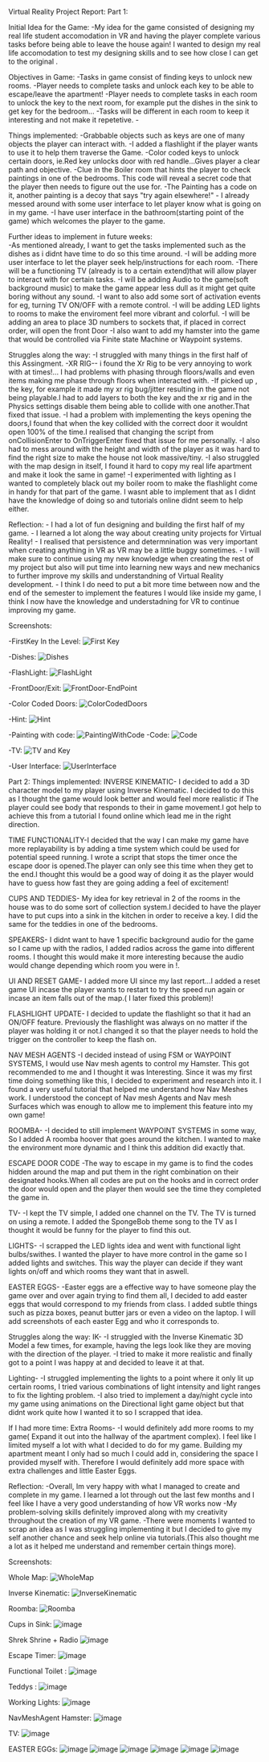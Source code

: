 Virtual Reality Project Report:
Part 1:

Initial Idea for the Game:
        -My idea for the game consisted of designing my real life student accomodation in VR and having the player complete various tasks before being able to leave the house again!
        I wanted to design my real life accomodation to test my designing skills and to see how close I can get to the original .

Objectives in Game:
        -Tasks in game consist of finding keys to unlock new rooms.
        -Player needs to complete tasks and unlock each key to be able to escape/leave the apartment!
        -Player needs to complete tasks in each room to unlock the key to the next room, for example put the dishes in the sink to get key for the bedroom...
        -Tasks will be different in each room to keep it interesting and not make it repetetive.
        -

Things implemented:
        -Grabbable objects such as keys are one of many objects the player can interact with.
        -I added a flashlight if the player wants to use it to help them traverse the Game.
        -Color coded keys to unlock certain doors, ie.Red key unlocks door with red handle...Gives player a clear path and 
         objective.
        -Clue in the Boiler room that hints the player to check paintings in one of the bedrooms. This code will reveal a secret code that the player then needs to figure out the use for.
        -The Painting has a code on it, another painting is a decoy that says "try again elsewhere!"
        - I already messed around with some user interface to let player know what is going on in my game.
        -I have user interface in the bathroom(starting point of the game) which welcomes the player to the game.
        

Further ideas to implement in future weeks:        
        -As mentioned already, I want to get the tasks implemented such as the dishes as i didnt have time to do so this time around.
        -I will be adding more user interface to let the player seek help/instructions for each room.
        -There will be a functioning TV (already is to a certain extend)that will allow player to interact with for certain tasks.
        -I will be adding Audio to the game(soft background music) to make the game appear less dull as it might get quite boring without any sound.
        -I want to also add some sort of activation events for eg, turning TV ON/OFF with a remote control.
        -I will be adding LED lights to rooms to make the enviroment feel more vibrant and colorful.
        -I will be adding an area to place 3D numbers to sockets that, if placed in correct order, will open the front Door
        -I also want to add my hamster into the game that would be controlled via Finite state Machine or Waypoint systems.
        
        
Struggles along the way:
        -I struggled with many things in the first half of this Assingment.
        -XR RIG-- i found the Xr Rig to be very annoying to work with at times!... I had problems with phasing through floors/walls and even items making me phase through floors when interacted with.
        -If picked up , the key, for example it made my xr rig bug/jitter resulting in the game not being playable.I had to add layers to both the key and the xr rig and in the Physics settings disable them being able to
         collide with one another.That fixed that issue.
        -I had a problem with implementing the keys opening the doors,I found that when the key collided with the correct door it wouldnt open 100% of the time.I realised that changing the script from onCollisionEnter to
         OnTriggerEnter fixed that issue for me personally.
        -I also had to mess around with the height and width of the player as it was hard to find the right size to make the house not look massive/tiny.
        -I also struggled with the map design in itself, I found it hard to copy my real life apartment and make it look the same in game!
        -I experimented with lighting as I wanted to completely black out my boiler room to make the flashlight come in handy for that part of the game. I wasnt able to implement that as I didnt have the knowledge of
         doing so and tutorials online didnt seem to help either.

Reflection:
        - I had a lot of fun designing and building the first half of my game.
        - I learned a lot along the way about creating unity projects for Virtual Reality!
        - I realised that persistence and determnination was very important when creating anything in VR as VR may be a little buggy sometimes.
        - I will make sure to continue using my new knowledge when creating the rest of my project but also will put time into learning new ways and new mechanics to further improve my skills and understandning of Virtual 
          Reality development.
        - I think I do need to put a bit more time between now and the end of the semester to implement the features I would like inside my game, I think I now have the knowledge and understadning for VR to continue
          improving my game.


Screenshots: 
        

-FirstKey In the Level: ![First Key](https://github.com/tussoftwaredesign/ca-piotrWarkocki2003/assets/146718291/9ad311d1-1cca-4cb8-8e0a-a680bbff0b2d)

-Dishes: ![Dishes](https://github.com/tussoftwaredesign/ca-piotrWarkocki2003/assets/146718291/c82c6773-e983-4739-bbf6-a7e962b744c4)
        
-FlashLight: ![FlashLight](https://github.com/tussoftwaredesign/ca-piotrWarkocki2003/assets/146718291/fffba7f4-6d05-44a7-962b-c04f00b8b147)
        
-FrontDoor/Exit: ![FrontDoor-EndPoint](https://github.com/tussoftwaredesign/ca-piotrWarkocki2003/assets/146718291/cea28891-cea0-4f81-9f6d-26121966baf6)
       
 -Color Coded Doors: ![ColorCodedDoors](https://github.com/tussoftwaredesign/ca-piotrWarkocki2003/assets/146718291/d3df6e7e-06e8-48c3-a889-5b700a0fa4d7)
        
-Hint: ![Hint](https://github.com/tussoftwaredesign/ca-piotrWarkocki2003/assets/146718291/2a4e755d-83c7-481c-859e-1dd245dd961a)
       
 -Painting with code: ![PaintingWithCode](https://github.com/tussoftwaredesign/ca-piotrWarkocki2003/assets/146718291/241c8fe8-24d6-4e37-8b5c-82ec98432f3c)
 -Code: ![Code](https://github.com/tussoftwaredesign/ca-piotrWarkocki2003/assets/146718291/7589ed25-4cec-435f-909f-a43ec122ddff)
       
 -TV: ![TV and Key](https://github.com/tussoftwaredesign/ca-piotrWarkocki2003/assets/146718291/ce150212-dfd7-43f9-af52-7fe8e52db209)
       
 -User Interface: ![UserInterface](https://github.com/tussoftwaredesign/ca-piotrWarkocki2003/assets/146718291/7d42d7c1-f337-453c-a798-158cbd8cdaf4)


Part 2:
Things implemented:
INVERSE KINEMATIC- I decided to add a 3D character model to my player using Inverse Kinematic. I decided to do this as I thought 
                   the game would look better and would feel more realistic if The player could see body that responds to their in
                   game movement.I got help to achieve this from a tutorial I found online which lead me in the right direction.

TIME FUNCTIONALITY-I decided that the way I can make my game have more replayability is by adding a time system which could be used
                   for potential speed running.
                   I wrote a script that stops the timer once the escape door is opened.The player can only see this time when they
                   get to the end.I thought this would be a good way of doing it as the player would have to guess how fast they are
                   going adding a feel of excitement!

CUPS AND TEDDIES-  My idea for key retrieval in 2 of the rooms in the house was to do some sort of collection system.I decided to have 
                   the player have to put cups into a sink in the kitchen in order to receive a key. I did the same for the teddies in
                   one of the bedrooms.

SPEAKERS-          I didnt want to have 1 specific background audio for the game so I came up with the radios, I added radios across 
                   the game into different rooms. I thought this would make it more interesting because the audio would change depending
                   which room you were in !.
                           
UI AND RESET GAME- I added more UI since my last report...I added a reset game UI incase the player wants to restart to try the speed run 
                   again or incase an item falls out of the map.( I later fixed this problem)!

FLASHLIGHT UPDATE- I decided to update the flashlight so that it had an ON/OFF feature. Previously the flashlight was always on no matter 
                   if the player was holding it or not.I changed it so that the player needs to hold the trigger on the controller to keep
                   the flash on.

NAV MESH AGENTS   -I decided instead of using FSM or WAYPOINT SYSTEMS, I would use Nav mesh agents to control my Hamster. This got recommended
                   to me and I thought it was Interesting. Since it was my first time doing something like this, I decided to experiment and 
                   research into it. I found a very useful tutorial that helped me understand how Nav Meshes work. I understood the concept
                   of Nav mesh Agents and Nav mesh Surfaces which was enough to allow me to implement this feature into my own game!

ROOMBA-           -I decided to still implement WAYPOINT SYSTEMS in some way, So I added A roomba hoover that goes around the kitchen. I wanted to make 
                  the environment more dynamic and I think this addition did exactly that.

ESCAPE DOOR CODE  -The way to escape in my game is to find the codes hidden around the map and put them in the right combination on their
                   designated hooks.When all codes are put on the hooks and in correct order the door would open and the player then would see
                   the time they completed the game in.

TV-               -I kept the TV simple, I added one channel on the TV. The TV is turned on using a remote. I added the SpongeBob theme song to the TV
                   as I thought it would be funny for the player to find this out.

LIGHTS-           -I scrapped the LED lights idea and went with functional light bulbs/swithes. I wanted the player to have more control in the game so I
                   added lights and switches. This way the player can decide if they want lights on/off and which rooms they want that in aswell.

EASTER EGGS-      -Easter eggs are a effective way to have someone play the game over and over again trying to find them all, I decided to add easter eggs 
                   that would correspond to my friends from class. I added subtle things such as pizza boxes, peanut butter jars or even a video on the laptop.
                   I will add screenshots of each easter Egg and who it corresponds to.


Struggles along the way:
IK-               -I struggled with the Inverse Kinematic 3D Model a few times, for example, having the legs look like they are moving with the direction of the player.
                  -I tried to make it more realistic and finally got to a point I was happy at and decided to leave it at that.

Lighting-         -I struggled implementing the lights to a point where it only lit up certain rooms, I tried various combinations of light intensity and light ranges to 
                   fix the lighting problem.
                   -I also tried to implement a day/night cycle into my game using animations on the Directional light game object but that didnt work quite how I wanted
                   it to so I scrapped that idea.


If I had more time:
Extra Rooms-      -I would definitely add more rooms to my game( Expand it out into the hallway of the apartment complex). I feel like I limited myself a lot with what I
                   decided to do for my game. Building my apartment meant I only had so much I could add in, considering the space I provided myself with.
                   Therefore I would definitely add more space with extra challenges and little Easter Eggs.

Reflection:
                  -Overall, Im very happy with what I managed to create and complete in my game. I learned a lot through out the last few months and I feel like I have a very 
                   good understanding of how VR works now
                  -My problem-solving skills definitely improved along with my creativity throughout the creation of my VR game.
                  -There were moments I wanted to scrap an idea as I was struggling implementing it but I decided to give my self another chance and seek help online via
                   tutorials.(This also thought me a lot as it helped me understand and remember certain things more).
                   
Screenshots: 


Whole Map: ![WholeMap](https://github.com/tussoftwaredesign/ca-piotrWarkocki2003/assets/146718291/27559aa6-19b0-4391-9045-fc3d683768ae)

Inverse Kinematic: ![InverseKinematic](https://github.com/tussoftwaredesign/ca-piotrWarkocki2003/assets/146718291/bd244ac7-82b6-40a7-8ffa-2d3bef072563)

Roomba: ![Roomba](https://github.com/tussoftwaredesign/ca-piotrWarkocki2003/assets/146718291/98f929e2-8585-494c-89ba-34b1ce660053)

Cups in Sink: ![image](https://github.com/tussoftwaredesign/ca-piotrWarkocki2003/assets/146718291/58be432c-f58d-4b52-bddd-8fd0a4907e42)

Shrek Shrine + Radio ![image](https://github.com/tussoftwaredesign/ca-piotrWarkocki2003/assets/146718291/c7a95fe7-b7ff-4d07-acea-4b84e2bc7b62)

Escape Timer: ![image](https://github.com/tussoftwaredesign/ca-piotrWarkocki2003/assets/146718291/587617f1-b9bf-4b60-898a-7dbebd2bed58)

Functional Toilet : ![image](https://github.com/tussoftwaredesign/ca-piotrWarkocki2003/assets/146718291/81cbbd43-0cc8-4c47-9f3b-d5e58fd58f2a)

Teddys : ![image](https://github.com/tussoftwaredesign/ca-piotrWarkocki2003/assets/146718291/e8af0467-6f11-400f-9563-51c84f0a9d70)

Working Lights: ![image](https://github.com/tussoftwaredesign/ca-piotrWarkocki2003/assets/146718291/c1883360-0e7d-45c6-9078-1cc425199ee4)

NavMeshAgent Hamster: ![image](https://github.com/tussoftwaredesign/ca-piotrWarkocki2003/assets/146718291/2c31992a-452b-4533-b26b-5fcc18cc88d6)

TV: ![image](https://github.com/tussoftwaredesign/ca-piotrWarkocki2003/assets/146718291/8d49d3a5-8a4c-4b1e-b962-9ea8c42738f3)

EASTER EGGs: 
             ![image](https://github.com/tussoftwaredesign/ca-piotrWarkocki2003/assets/146718291/84ff2b2b-4f9a-43e3-aa12-4568e9f155ee)
             ![image](https://github.com/tussoftwaredesign/ca-piotrWarkocki2003/assets/146718291/6d33820a-cac5-4716-9e8d-e212ae47939c)
             ![image](https://github.com/tussoftwaredesign/ca-piotrWarkocki2003/assets/146718291/6d0eeec0-e47f-4119-99d3-e476add063cd)
             ![image](https://github.com/tussoftwaredesign/ca-piotrWarkocki2003/assets/146718291/50efd9b6-bdeb-48a6-9a68-f4d23d7c0053)
             ![image](https://github.com/tussoftwaredesign/ca-piotrWarkocki2003/assets/146718291/752a07b3-e58e-4439-904e-961dcedf4806)
             ![image](https://github.com/tussoftwaredesign/ca-piotrWarkocki2003/assets/146718291/4b85ad81-fa0e-434a-b0b0-73b6ca68a653)
             










 
















